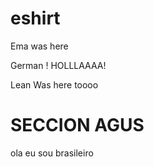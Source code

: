 # eshirt
Ema was here

German !
HOLLLAAAA!


Lean Was here toooo


# SECCION AGUS

ola eu sou brasileiro


